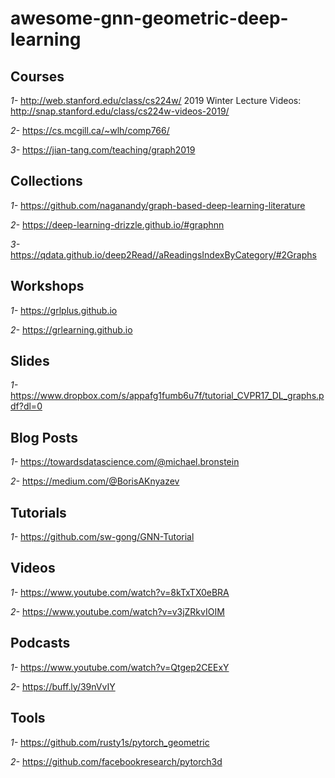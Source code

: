 # awesome-gnn-geometric-deep-learning
## Courses

*1-* http://web.stanford.edu/class/cs224w/ 2019 Winter Lecture Videos: http://snap.stanford.edu/class/cs224w-videos-2019/ 
     
*2-* https://cs.mcgill.ca/~wlh/comp766/ 

*3-* https://jian-tang.com/teaching/graph2019
  
## Collections

*1-*  https://github.com/naganandy/graph-based-deep-learning-literature 

*2-*  https://deep-learning-drizzle.github.io/#graphnn 

*3-*  https://qdata.github.io/deep2Read//aReadingsIndexByCategory/#2Graphs

## Workshops

*1-* https://grlplus.github.io

*2-* https://grlearning.github.io

## Slides

*1-* https://www.dropbox.com/s/appafg1fumb6u7f/tutorial_CVPR17_DL_graphs.pdf?dl=0

## Blog Posts

*1-* https://towardsdatascience.com/@michael.bronstein

*2-* https://medium.com/@BorisAKnyazev

## Tutorials

*1-*  https://github.com/sw-gong/GNN-Tutorial

## Videos

*1-* https://www.youtube.com/watch?v=8kTxTX0eBRA

*2-* https://www.youtube.com/watch?v=v3jZRkvIOIM

## Podcasts

*1-* https://www.youtube.com/watch?v=Qtgep2CEExY

*2-* https://buff.ly/39nVvIY

## Tools

*1-* https://github.com/rusty1s/pytorch_geometric

*2-*  https://github.com/facebookresearch/pytorch3d

